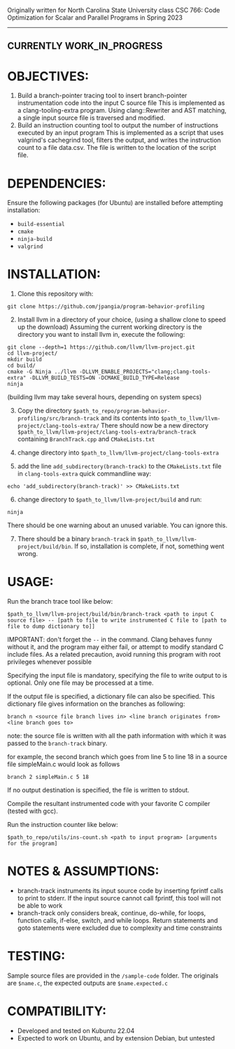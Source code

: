 Originally written for North Carolina State University class CSC 766: Code Optimization for Scalar and Parallel Programs in Spring 2023

--------------------------
CURRENTLY WORK_IN_PROGRESS
--------------------------

# OBJECTIVES:
1. Build a branch-pointer tracing tool to insert branch-pointer instrumentation code into the input C source file
    This is implemented as a clang-tooling-extra program. Using clang::Rewriter and AST matching, a single input source file is traversed 
    and modified. 
2. Build an instruction counting tool to output the number of instructions executed by an input program
    This is implemented as a script that uses valgrind's cachegrind tool, filters the output, and writes the instruction count to a file
    data.csv. The file is written to the location of the script file.

# DEPENDENCIES:
Ensure the following packages (for Ubuntu) are installed before attempting installation:
* `build-essential`
* `cmake`
* `ninja-build`
* `valgrind`

# INSTALLATION:
1. Clone this repository with: 
```console
git clone https://github.com/jpangia/program-behavior-profiling
```

2. Install llvm in a directory of your choice, (using a shallow clone to speed up the download)
Assuming the current working directory is the directory you want to install llvm in, execute the following:
```console
git clone --depth=1 https://github.com/llvm/llvm-project.git
cd llvm-project/
mkdir build
cd build/
cmake -G Ninja ../llvm -DLLVM_ENABLE_PROJECTS="clang;clang-tools-extra" -DLLVM_BUILD_TESTS=ON -DCMAKE_BUILD_TYPE=Release
ninja
```
(building llvm may take several hours, depending on system specs)

3. Copy the directory `$path_to_repo/program-behavior-profiling/src/branch-track` and its contents into `$path_to_llvm/llvm-project/clang-tools-extra/`
    There should now be a new directory `$path_to_llvm/llvm-project/clang-tools-extra/branch-track` containing `BranchTrack.cpp` and `CMakeLists.txt`

4. change directory into `$path_to_llvm/llvm-project/clang-tools-extra`

5. add the line `add_subdirectory(branch-track)` to the `CMakeLists.txt` file in `clang-tools-extra`
quick commandline way:
```console
echo 'add_subdirectory(branch-track)' >> CMakeLists.txt
```

6. change directory to `$path_to_llvm/llvm-project/build` and run:
```console
ninja
```
There should be one warning about an unused variable. You can ignore this.

7. There should be a binary `branch-track` in `$path_to_llvm/llvm-project/build/bin`. If so, installation is complete, if not, something went wrong.

# USAGE:
Run the branch trace tool like below:
```console
$path_to_llvm/llvm-project/build/bin/branch-track <path to input C source file> -- [path to file to write instrumented C file to [path to file to dump dictionary to]]
```
IMPORTANT: don't forget the `--` in the command. Clang behaves funny without it, and the program may either fail, or attempt to modify standard C include files. As a related precaution, avoid running this program with root privileges whenever possible

Specifying the input file is mandatory, specifying the file to write output to is optional. Only one file may be processed at a time.

If the output file is specified, a dictionary file can also be specified. This dictionary file gives information on the branches as following:
```
branch n <source file branch lives in> <line branch originates from> <line branch goes to>
```
note: the source file is written with all the path information with which it was passed to the `branch-track` binary.

for example, the second branch which goes from line 5 to line 18 in a source file simpleMain.c would look as follows
```
branch 2 simpleMain.c 5 18
```

If no output destination is specified, the file is written to stdout.

Compile the resultant instrumented code with your favorite C compiler (tested with gcc).

Run the instruction counter like below:
```console
$path_to_repo/utils/ins-count.sh <path to input program> [arguments for the program]
```

# NOTES & ASSUMPTIONS:
- branch-track instruments its input source code by inserting fprintf calls to print to stderr. If the input source cannot call fprintf, this tool will not be able to work
- branch-track only considers break, continue, do-while, for loops, function calls, if-else, switch, and while loops. Return statements and goto statements were excluded due to complexity and time constraints

# TESTING:
Sample source files are provided in the `/sample-code` folder.
The originals are `$name.c`, the expected outputs are `$name.expected.c`

# COMPATIBILITY:
- Developed and tested on Kubuntu 22.04 
- Expected to work on Ubuntu, and by extension Debian, but untested